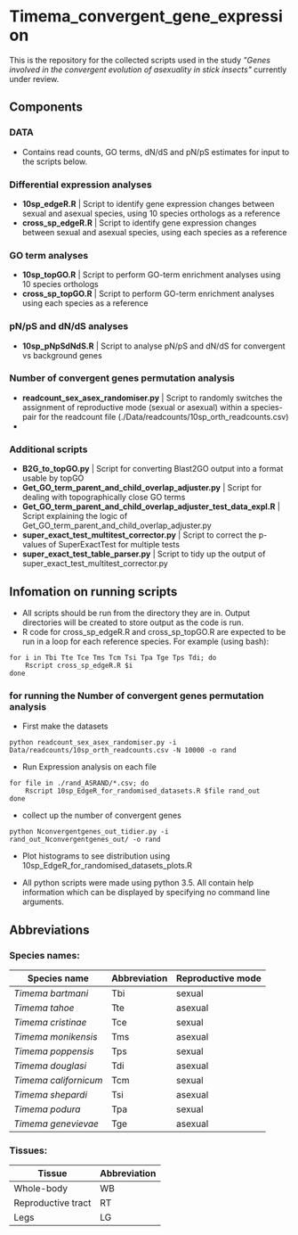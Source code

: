 # Timema_convergent_gene_expression

This is the repository for the collected scripts used in the study *"Genes involved in the convergent evolution of asexuality in stick insects"* currently under review.

## Components

### DATA

* Contains read counts, GO terms, dN/dS and pN/pS estimates for input to the scripts below. 

### Differential expression analyses

* **10sp_edgeR.R** | Script to identify gene expression changes between sexual and asexual species, using 10 species orthologs as a reference
* **cross_sp_edgeR.R** | Script to identify gene expression changes between sexual and asexual species, using each species as a reference

### GO term analyses

* **10sp_topGO.R** | Script to perform GO-term enrichment analyses using 10 species orthologs
* **cross_sp_topGO.R** | Script to perform GO-term enrichment analyses using each species as a reference

### pN/pS and dN/dS analyses

* **10sp_pNpSdNdS.R** | Script to analyse pN/pS and dN/dS for convergent vs background genes

### Number of convergent genes permutation analysis

* **readcount_sex_asex_randomiser.py** | Script to randomly switches the assignment of reproductive mode (sexual or asexual) within a species-pair for the readcount file (./Data/readcounts/10sp_orth_readcounts.csv)
* 

### Additional scripts

* **B2G_to_topGO.py** | Script for converting Blast2GO output into a format usable by topGO
* **Get_GO_term_parent_and_child_overlap_adjuster.py** | Script for dealing with topographically close GO terms 
* **Get_GO_term_parent_and_child_overlap_adjuster_test_data_expl.R** | Script explaining the logic of Get_GO_term_parent_and_child_overlap_adjuster.py
* **super_exact_test_multitest_corrector.py** | Script to correct the p-values of SuperExactTest for multiple tests
* **super_exact_test_table_parser.py** | Script to tidy up the output of super_exact_test_multitest_corrector.py


## Infomation on running scripts

* All scripts should be run from the directory they are in. Output directories will be created to store output as the code is run. 
* R code for cross_sp_edgeR.R and cross_sp_topGO.R are expected to be run in a loop for each reference species. For example (using bash):

```
for i in Tbi Tte Tce Tms Tcm Tsi Tpa Tge Tps Tdi; do
    Rscript cross_sp_edgeR.R $i
done
```

### for running the Number of convergent genes permutation analysis

* First make the datasets

```
python readcount_sex_asex_randomiser.py -i Data/readcounts/10sp_orth_readcounts.csv -N 10000 -o rand
```

* Run Expression analysis on each file 

```
for file in ./rand_ASRAND/*.csv; do
    Rscript 10sp_EdgeR_for_randomised_datasets.R $file rand_out
done
```

* collect up the number of convergent genes

```
python Nconvergentgenes_out_tidier.py -i rand_out_Nconvergentgenes_out/ -o rand
```

* Plot histograms to see distribution using 10sp_EdgeR_for_randomised_datasets_plots.R



* All python scripts were made using python 3.5. All contain help information which can be displayed by specifying no command line arguments.

## Abbreviations

### Species names:

Species name | Abbreviation | Reproductive mode 
--- | --- | --- 
*Timema bartmani* | Tbi | sexual 
*Timema tahoe* | Tte | asexual
*Timema cristinae* | Tce | sexual 
*Timema monikensis* | Tms | asexual
*Timema poppensis* | Tps | sexual 
*Timema douglasi* | Tdi | asexual
*Timema californicum* | Tcm | sexual 
*Timema shepardi* | Tsi | asexual
*Timema podura* | Tpa | sexual 
*Timema genevievae* | Tge | asexual

### Tissues:

Tissue | Abbreviation 
--- | --- 
Whole-body| WB
Reproductive tract | RT
Legs | LG



